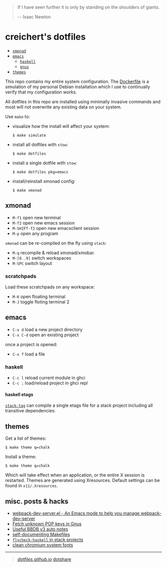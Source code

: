 
> If I have seen further it is only by standing on the shoulders of giants.
>
> -- Isaac Newton

# creichert's dotfiles

- [`xmonad`](#xmonad)
- [`emacs`](#emacs)
  - [`haskell`](#haskell)
  - [`gnus`](#gnus)
- [`themes`](#themes)

This repo contains my entire system configuration. The
[Dockerfile](.circleci/config/Dockerfile) is a simulation of my personal Debian
installation which I use to continually verify that my configuration works.

All dotfiles in this repo are installed using minimally invasive commands and
most will not overwrite any existing data on your system.

Use `make` to:

- visualize how the install will affect your system:

      $ make simulate

- install all dotfiles with `stow`:

      $ make dotfiles

- install a single dotfile with `stow`:

      $ make dotfiles pkg=emacs

- install/reinstall xmonad config:

      $ make xmonad

## xmonad

- `M-f1` open new terminal
- `M-f2` open new emacs session
- `M-SHIFT-f2` open new emacsclient session
- `M-p`  open any program

`xmonad` can be re-compiled on the fly using `stack`:

- `M-q` recompile & reload xmonad/xmobar.
- `M-[0..9]` switch workspaces
- `M-SPC` switch layout

### scratchpads

Load these scratchpads on any workspace:

- `M-K` open floating terminal
- `M-J` toggle floting terminal 2

## emacs

- `C-x d` load a new project directory
- `C-x C-d` open an existing project

once a project is opened:
- `C-x f` load a file

### haskell

- `C-c l` reload current module in ghci
- `C-c ;` load/reload project in ghci repl

#### haskell etags

[`stack-tag`](https://github.com/creichert/stack-tag) can compile a
single etags file for a stack project including all transitive
dependencies.


## themes

Get a list of themes:

    $ make theme q=chalk

Install a theme:

    $ make theme q=chalk

Which will take effect when an application, or the entire X session is
restarted. Themes are generated using Xresources. Default settings can be
found in `x11/.Xresources`.


## misc. posts & hacks

- [webpack-dev-server.el - An Emacs mode to help you manage webpack-dev-server](https://creichert.io/webpack-dev-server.el)
- [Fetch unknown PGP keys in Gnus](docs/fetch-unknown-pgp-keys-in-gnus.md)
- [Useful BBDB v3 auto notes](docs/useful-bbdb-auto-notes.md)
- [self-documenting Makefiles](docs/self-documenting-makefiles.md)
- [`flycheck-haskell` in stack projects](docs/flycheck-haskell-in-stack-projects.md)
- [clean chromium system fonts](docs/clean-chromium-system-fonts.md)

---

> [_dotfiles.github.io_](https://dotfiles.github.io/)
> [dotshare](http://dotshare.it/dots/1027/)
